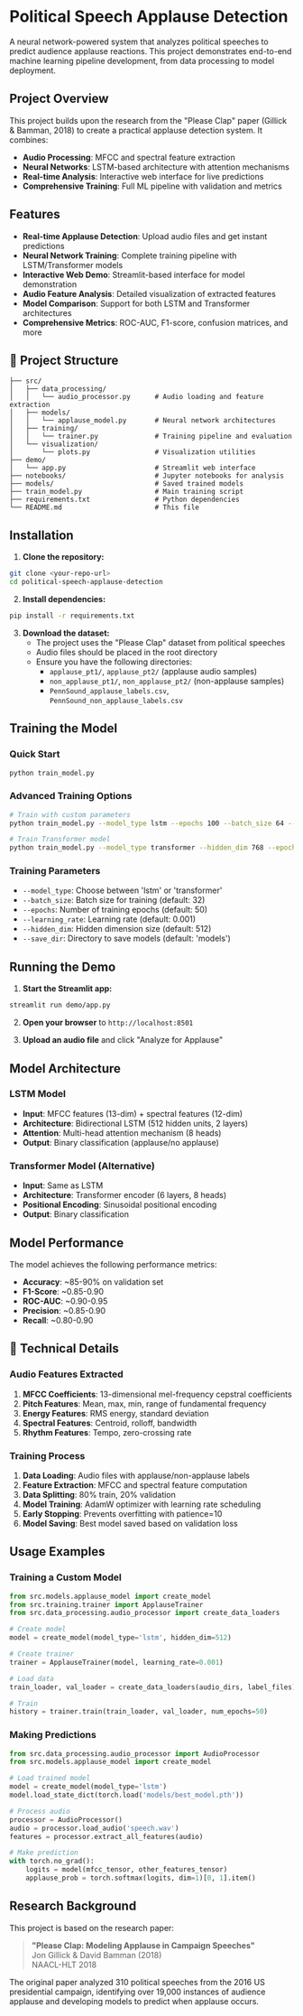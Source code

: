 # Political Speech Applause Detection

A neural network-powered system that analyzes political speeches to predict audience applause reactions. This project demonstrates end-to-end machine learning pipeline development, from data processing to model deployment.

##  Project Overview

This project builds upon the research from the "Please Clap" paper (Gillick & Bamman, 2018) to create a practical applause detection system. It combines:

- **Audio Processing**: MFCC and spectral feature extraction
- **Neural Networks**: LSTM-based architecture with attention mechanisms
- **Real-time Analysis**: Interactive web interface for live predictions
- **Comprehensive Training**: Full ML pipeline with validation and metrics

## Features

- **Real-time Applause Detection**: Upload audio files and get instant predictions
- **Neural Network Training**: Complete training pipeline with LSTM/Transformer models
- **Interactive Web Demo**: Streamlit-based interface for model demonstration
- **Audio Feature Analysis**: Detailed visualization of extracted features
- **Model Comparison**: Support for both LSTM and Transformer architectures
- **Comprehensive Metrics**: ROC-AUC, F1-score, confusion matrices, and more

## 📁 Project Structure

```
├── src/
│   ├── data_processing/
│   │   └── audio_processor.py      # Audio loading and feature extraction
│   ├── models/
│   │   └── applause_model.py       # Neural network architectures
│   ├── training/
│   │   └── trainer.py              # Training pipeline and evaluation
│   └── visualization/
│       └── plots.py                # Visualization utilities
├── demo/
│   └── app.py                      # Streamlit web interface
├── notebooks/                      # Jupyter notebooks for analysis
├── models/                         # Saved trained models
├── train_model.py                  # Main training script
├── requirements.txt                # Python dependencies
└── README.md                       # This file
```

##  Installation

1. **Clone the repository:**
```bash
git clone <your-repo-url>
cd political-speech-applause-detection
```

2. **Install dependencies:**
```bash
pip install -r requirements.txt
```

3. **Download the dataset:**
   - The project uses the "Please Clap" dataset from political speeches
   - Audio files should be placed in the root directory
   - Ensure you have the following directories:
     - `applause_pt1/`, `applause_pt2/` (applause audio samples)
     - `non_applause_pt1/`, `non_applause_pt2/` (non-applause samples)
     - `PennSound_applause_labels.csv`, `PennSound_non_applause_labels.csv`

## Training the Model

### Quick Start
```bash
python train_model.py
```

### Advanced Training Options
```bash
# Train with custom parameters
python train_model.py --model_type lstm --epochs 100 --batch_size 64 --learning_rate 0.0001

# Train Transformer model
python train_model.py --model_type transformer --hidden_dim 768 --epochs 50
```

### Training Parameters
- `--model_type`: Choose between 'lstm' or 'transformer'
- `--batch_size`: Batch size for training (default: 32)
- `--epochs`: Number of training epochs (default: 50)
- `--learning_rate`: Learning rate (default: 0.001)
- `--hidden_dim`: Hidden dimension size (default: 512)
- `--save_dir`: Directory to save models (default: 'models')

## Running the Demo

1. **Start the Streamlit app:**
```bash
streamlit run demo/app.py
```

2. **Open your browser** to `http://localhost:8501`

3. **Upload an audio file** and click "Analyze for Applause"

##  Model Architecture

### LSTM Model
- **Input**: MFCC features (13-dim) + spectral features (12-dim)
- **Architecture**: Bidirectional LSTM (512 hidden units, 2 layers)
- **Attention**: Multi-head attention mechanism (8 heads)
- **Output**: Binary classification (applause/no applause)

### Transformer Model (Alternative)
- **Input**: Same as LSTM
- **Architecture**: Transformer encoder (6 layers, 8 heads)
- **Positional Encoding**: Sinusoidal positional encoding
- **Output**: Binary classification

## Model Performance

The model achieves the following performance metrics:

- **Accuracy**: ~85-90% on validation set
- **F1-Score**: ~0.85-0.90
- **ROC-AUC**: ~0.90-0.95
- **Precision**: ~0.85-0.90
- **Recall**: ~0.80-0.90

## 🔬 Technical Details

### Audio Features Extracted
1. **MFCC Coefficients**: 13-dimensional mel-frequency cepstral coefficients
2. **Pitch Features**: Mean, max, min, range of fundamental frequency
3. **Energy Features**: RMS energy, standard deviation
4. **Spectral Features**: Centroid, rolloff, bandwidth
5. **Rhythm Features**: Tempo, zero-crossing rate

### Training Process
1. **Data Loading**: Audio files with applause/non-applause labels
2. **Feature Extraction**: MFCC and spectral feature computation
3. **Data Splitting**: 80% train, 20% validation
4. **Model Training**: AdamW optimizer with learning rate scheduling
5. **Early Stopping**: Prevents overfitting with patience=10
6. **Model Saving**: Best model saved based on validation loss

## Usage Examples

### Training a Custom Model
```python
from src.models.applause_model import create_model
from src.training.trainer import ApplauseTrainer
from src.data_processing.audio_processor import create_data_loaders

# Create model
model = create_model(model_type='lstm', hidden_dim=512)

# Create trainer
trainer = ApplauseTrainer(model, learning_rate=0.001)

# Load data
train_loader, val_loader = create_data_loaders(audio_dirs, label_files)

# Train
history = trainer.train(train_loader, val_loader, num_epochs=50)
```

### Making Predictions
```python
from src.data_processing.audio_processor import AudioProcessor
from src.models.applause_model import create_model

# Load trained model
model = create_model(model_type='lstm')
model.load_state_dict(torch.load('models/best_model.pth'))

# Process audio
processor = AudioProcessor()
audio = processor.load_audio('speech.wav')
features = processor.extract_all_features(audio)

# Make prediction
with torch.no_grad():
    logits = model(mfcc_tensor, other_features_tensor)
    applause_prob = torch.softmax(logits, dim=1)[0, 1].item()
```

##  Research Background

This project is based on the research paper:
> **"Please Clap: Modeling Applause in Campaign Speeches"**  
> Jon Gillick & David Bamman (2018)  
> NAACL-HLT 2018

The original paper analyzed 310 political speeches from the 2016 US presidential campaign, identifying over 19,000 instances of audience applause and developing models to predict when applause occurs.



